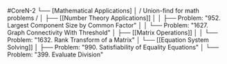 #CoreN-2
└── [Mathematical Applications]
    │   / Union-find for math problems /
    │
    ├── [[Number Theory Applications]]
    │   │   ├── Problem: "952. Largest Component Size by Common Factor"
    │   │   └── Problem: "1627. Graph Connectivity With Threshold"
    │
    ├── [[Matrix Operations]]
    │   │   └── Problem: "1632. Rank Transform of a Matrix"
    │
    └── [[Equation System Solving]]
        │   ├── Problem: "990. Satisfiability of Equality Equations"
        │   └── Problem: "399. Evaluate Division"